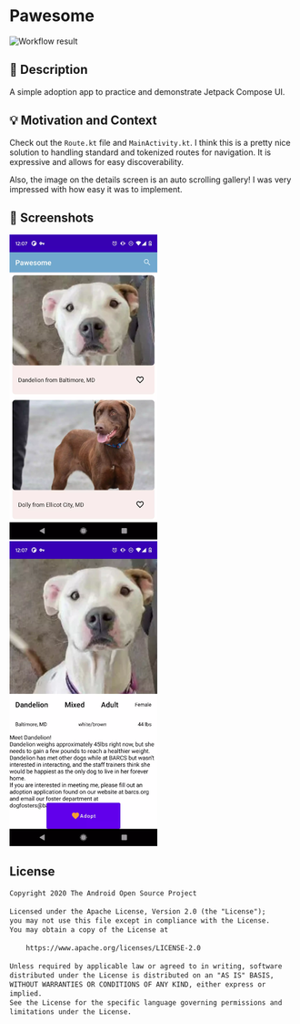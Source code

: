 # Pawesome

![Workflow result](https://github.com/matthewcmckenna/pawesome/workflows/Check/badge.svg)

## :scroll: Description

A simple adoption app to practice and demonstrate Jetpack Compose UI.

## :bulb: Motivation and Context

Check out the `Route.kt` file and `MainActivity.kt`. I think this is a pretty nice solution to
handling standard and tokenized routes for navigation. It is expressive and allows for easy
discoverability.

Also, the image on the details screen is an auto scrolling gallery! I was very impressed with how
easy it was to implement.

## :camera_flash: Screenshots

<img src="/results/screenshot_1.webp" width="260">
&emsp;<img src="/results/screenshot_2.webp" width="260">

## License

```
Copyright 2020 The Android Open Source Project

Licensed under the Apache License, Version 2.0 (the "License");
you may not use this file except in compliance with the License.
You may obtain a copy of the License at

    https://www.apache.org/licenses/LICENSE-2.0

Unless required by applicable law or agreed to in writing, software
distributed under the License is distributed on an "AS IS" BASIS,
WITHOUT WARRANTIES OR CONDITIONS OF ANY KIND, either express or implied.
See the License for the specific language governing permissions and
limitations under the License.
```